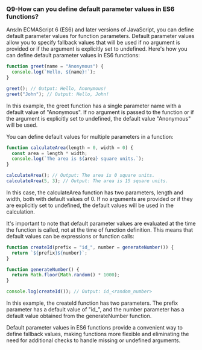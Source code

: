 ### Q9-How can you define default parameter values in ES6 functions?
Ans:In ECMAScript 6 (ES6) and later versions of JavaScript, you can define default parameter values for function parameters. Default parameter values allow you to specify fallback values that will be used if no argument is provided or if the argument is explicitly set to undefined. Here's how you can define default parameter values in ES6 functions:

```JavaScript
function greet(name = "Anonymous") {
  console.log(`Hello, ${name}!`);
}

greet(); // Output: Hello, Anonymous!
greet("John"); // Output: Hello, John!
```

In this example, the greet function has a single parameter name with a default value of "Anonymous". If no argument is passed to the function or if the argument is explicitly set to undefined, the default value "Anonymous" will be used.

You can define default values for multiple parameters in a function:

```JavaScript
function calculateArea(length = 0, width = 0) {
  const area = length * width;
  console.log(`The area is ${area} square units.`);
}

calculateArea(); // Output: The area is 0 square units.
calculateArea(5, 3); // Output: The area is 15 square units.
```

In this case, the calculateArea function has two parameters, length and width, both with default values of 0. If no arguments are provided or if they are explicitly set to undefined, the default values will be used in the calculation.

It's important to note that default parameter values are evaluated at the time the function is called, not at the time of function definition. This means that default values can be expressions or function calls:

```JavaScript
function createId(prefix = "id_", number = generateNumber()) {
  return `${prefix}${number}`;
}

function generateNumber() {
  return Math.floor(Math.random() * 1000);
}

console.log(createId()); // Output: id_<random_number>
```

In this example, the createId function has two parameters. The prefix parameter has a default value of "id_", and the number parameter has a default value obtained from the generateNumber function.

Default parameter values in ES6 functions provide a convenient way to define fallback values, making functions more flexible and eliminating the need for additional checks to handle missing or undefined arguments.






